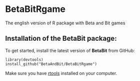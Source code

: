 # BetaBitRgame
The english version of R package with Beta and Bit games

## Installation of the BetaBit package: 

To get started, install the latest version of **BetaBit** from GitHub:
```{Ruby}
library(devtools)
install_github("BetaAndBit/BetaBitRgame")
```
Make sure you have [rtools](http://cran.r-project.org/bin/windows/Rtools/) installed on your computer.

